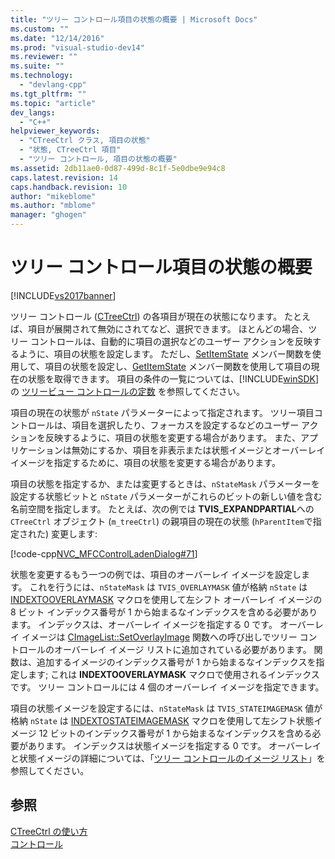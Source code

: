 ```yaml
---
title: "ツリー コントロール項目の状態の概要 | Microsoft Docs"
ms.custom: ""
ms.date: "12/14/2016"
ms.prod: "visual-studio-dev14"
ms.reviewer: ""
ms.suite: ""
ms.technology: 
  - "devlang-cpp"
ms.tgt_pltfrm: ""
ms.topic: "article"
dev_langs: 
  - "C++"
helpviewer_keywords: 
  - "CTreeCtrl クラス, 項目の状態"
  - "状態, CTreeCtrl 項目"
  - "ツリー コントロール, 項目の状態の概要"
ms.assetid: 2db11ae0-0d87-499d-8c1f-5e0dbe9e94c8
caps.latest.revision: 14
caps.handback.revision: 10
author: "mikeblome"
ms.author: "mblome"
manager: "ghogen"
---
```

# ツリー コントロール項目の状態の概要
[!INCLUDE[vs2017banner](../assembler/inline/includes/vs2017banner.md)]

ツリー コントロール \([CTreeCtrl](../mfc/reference/ctreectrl-class.md)\) の各項目が現在の状態になります。  たとえば、項目が展開されて無効にされてなど、選択できます。  ほとんどの場合、ツリー コントロールは、自動的に項目の選択などのユーザー アクションを反映するように、項目の状態を設定します。  ただし、[SetItemState](../Topic/CTreeCtrl::SetItemState.md) メンバー関数を使用して、項目の状態を設定し、[GetItemState](../Topic/CTreeCtrl::GetItemState.md) メンバー関数を使用して項目の現在の状態を取得できます。  項目の条件の一覧については、[!INCLUDE[winSDK](../atl/includes/winsdk_md.md)]の [ツリービュー コントロールの定数](http://msdn.microsoft.com/library/windows/desktop/bb759985) を参照してください。  
  
 項目の現在の状態が `nState` パラメーターによって指定されます。  ツリー項目コントロールは、項目を選択したり、フォーカスを設定するなどのユーザー アクションを反映するように、項目の状態を変更する場合があります。  また、アプリケーションは無効にするか、項目を非表示または状態イメージとオーバーレイ イメージを指定するために、項目の状態を変更する場合があります。  
  
 項目の状態を指定するか、または変更するときは、`nStateMask` パラメーターを設定する状態ビットと `nState` パラメーターがこれらのビットの新しい値を含む名前空間を指定します。  たとえば、次の例では **TVIS\_EXPANDPARTIAL**への `CTreeCtrl` オブジェクト \(`m_treeCtrl`\) の親項目の現在の状態 \(`hParentItem`で指定された\) 変更します:  
  
 [!code-cpp[NVC_MFCControlLadenDialog#71](../mfc/codesnippet/CPP/tree-control-item-states-overview_1.cpp)]  
  
 状態を変更するもう一つの例では、項目のオーバーレイ イメージを設定します。  これを行うには、`nStateMask` は `TVIS_OVERLAYMASK` 値が格納 `nState` は [INDEXTOOVERLAYMASK](http://msdn.microsoft.com/library/windows/desktop/bb761408) マクロを使用して左シフト オーバーレイ イメージの 8 ビット インデックス番号が 1 から始まるなインデックスを含める必要があります。  インデックスは、オーバーレイ イメージを指定する 0 です。  オーバーレイ イメージは [CImageList::SetOverlayImage](../Topic/CImageList::SetOverlayImage.md) 関数への呼び出しでツリー コントロールのオーバーレイ イメージ リストに追加されている必要があります。  関数は、追加するイメージのインデックス番号が 1 から始まるなインデックスを指定します; これは **INDEXTOOVERLAYMASK** マクロで使用されるインデックスです。  ツリー コントロールには 4 個のオーバーレイ イメージを指定できます。  
  
 項目の状態イメージを設定するには、`nStateMask` は `TVIS_STATEIMAGEMASK` 値が格納 `nState` は [INDEXTOSTATEIMAGEMASK](http://msdn.microsoft.com/library/windows/desktop/bb775597) マクロを使用して左シフト状態イメージ 12 ビットのインデックス番号が 1 から始まるなインデックスを含める必要があります。  インデックスは状態イメージを指定する 0 です。  オーバーレイと状態イメージの詳細については、「[ツリー コントロールのイメージ リスト](../mfc/tree-control-image-lists.md)」を参照してください。  
  
## 参照  
 [CTreeCtrl の使い方](../Topic/Using%20CTreeCtrl.md)   
 [コントロール](../mfc/controls-mfc.md)